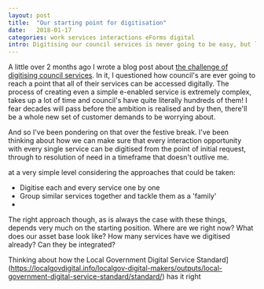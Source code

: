 ```yaml
---
layout: post
title:  "Our starting point for digitisation"
date:   2018-01-17
categories: work services interactions eForms digital
intro: Digitising our council services is never going to be easy, but let's see where we're at already
---
```


A little over 2 months ago I wrote a blog post about [the challenge of digitising council services](./the-challenge-of-digitising-council-services/). In it, I questioned how council's are ever going to reach a point that all of their services can be accessed digitally. The process of creating even a simple e-enabled service is extremely complex, takes up a lot of time and council's have quite literally hundreds of them! I fear decades will pass before the ambition is realised and by then, there'll be a whole new set of customer demands to be worrying about.

And so I've been pondering on that over the festive break. I've been thinking about how we can make sure that every interaction opportunity with every single service can be digitised from the point of initial request, through to resolution of need in a timeframe that doesn't outlive me. 

at a very simple level considering the approaches that could be taken:

* Digitise each and every service one by one
* Group similar services together and tackle them as a 'family'
* 

The right approach though, as is always the case with these things, depends very much on the starting position. Where are we right now? What does our asset base look like? How many services have we digitised already? Can they be integrated? 


Thinking about how the Local Government Digital Service Standard](https://localgovdigital.info/localgov-digital-makers/outputs/local-government-digital-service-standard/standard/) has it right 

